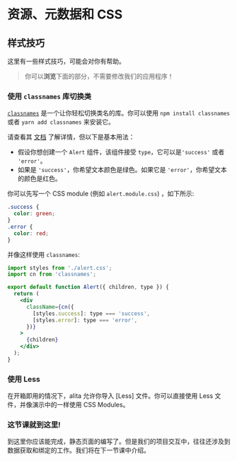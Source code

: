 # 资源、元数据和 CSS

## 样式技巧

这里有一些样式技巧，可能会对你有帮助。

> 你可以**浏览**下面的部分，不需要修改我们的应用程序！

### 使用 `classnames` 库切换类

[`classnames`](https://github.com/JedWatson/classnames) 是一个让你轻松切换类名的库。你可以使用 `npm install classnames` 或者 `yarn add classnames` 来安装它。

请查看其 [文档](https://github.com/JedWatson/classnames) 了解详情，但以下是基本用法：

- 假设你想创建一个 `Alert` 组件，该组件接受 `type`，它可以是`'success'` 或者 `'error'`。
- 如果是 `'success'`，你希望文本颜色是绿色。如果它是 `'error'`，你希望文本的颜色是红色。

你可以先写一个 CSS module (例如 `alert.module.css`) ，如下所示:

```css
.success {
  color: green;
}
.error {
  color: red;
}
```

并像这样使用 `classnames`:

```jsx
import styles from './alert.css';
import cn from 'classnames';

export default function Alert({ children, type }) {
  return (
    <div
      className={cn({
        [styles.success]: type === 'success',
        [styles.error]: type === 'error',
      })}
    >
      {children}
    </div>
  );
}
```

### 使用 Less

在开箱即用的情况下，alita 允许你导入 [Less] 文件。你可以直接使用 Less 文件，并像演示中的一样使用 CSS Modules。

### 这节课就到这里!

到这里你应该能完成，静态页面的编写了。但是我们的项目交互中，往往还涉及到数据获取和绑定的工作。我们将在下一节课中介绍。
